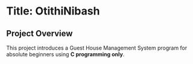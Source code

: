 # Title: OtithiNibash
## Project Overview
This project introduces a Guest House Management System program for absolute beginners using **C programming only**. 
